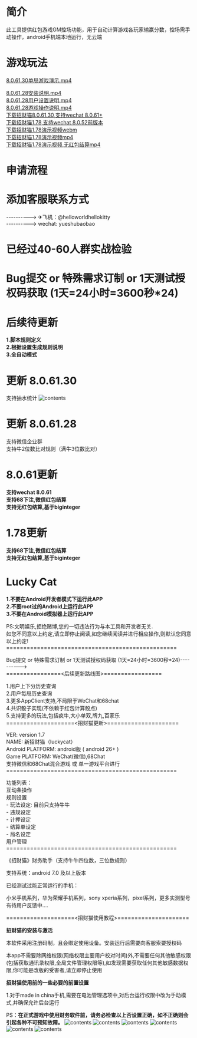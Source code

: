 # 简介
此工具提供红包游戏GM控场功能，用于自动计算游戏各玩家输赢分数，控场需手动操作，android手机端本地运行，无云端
# 游戏玩法
[8.0.61.30单局游戏演示.mp4](./游戏操作说明.mp4)
<br>

[8.0.61.28安装说明.mp4](./安装说明.mp4)
  <br>
  [8.0.61.28用户设置说明.mp4](./用户设置说明.mp4)
  <br>
  [8.0.61.28游戏操作说明.mp4](./游戏操作说明.mp4)
  <br>
 [下载招财猫8.0.61.30,支持wechat 8.0.61+](./8.0.61.30.apk)
 <br>
 [下载招财猫1.78,支持wechat 8.0.52前版本](./1.78.apk)
 <br>
 [下载招财猫1.78演示视频webm](./luckycat2.webm)
 <br>
 [下载招财猫1.78演示视频mp4](./luckycat.mp4)
  <br>
 [下载招财猫1.78演示视频,无红包结算mp4](./nohongbao-luckycat.mp4)

# 申请流程
# 添加客服联系方式
----------> ✈飞机：@helloworldhellokitty<br>
----------> wechat: yueshubaobao<br>

 
# 已经过40-60人群实战检验
# Bug提交 or 特殊需求订制 or 1天测试授权码获取 (1天=24小时=3600秒*24)

# 后续待更新
<b>1.脚本规则定义</b><br>
<b>2.根据设置生成规则说明</b><br>
<b>3.全自动模式</b>

# 更新 8.0.61.30
支持抽水统计
![contents](./screenshots/s.jpg#h20)
# 更新 8.0.61.28
支持微信企业群<br>
支持牛2位数比对规则（满牛3位数比对）<br>
# 8.0.61更新
<b>支持wechat 8.0.61</b><br>
<b>支持68下注,微信红包结算</b><br>
<b>支持无红包结算,基于biginteger</b>

# 1.78更新
<b>支持68下注,微信红包结算</b><br>
<b>支持无红包结算,基于biginteger</b>

# Lucky Cat
<b>1.不要在Android开发者模式下运行此APP</b><br>
<b>2.不要root过的Android上运行此APP</b><br>
<b>3.不要在Android模拟器上运行此APP</b><br>
<p></p>
PS:文明娱乐,拒绝赌博,您的一切违法行为与本工具和开发者无关.<br>
如您不同意以上约定,请立即停止阅读,如您继续阅读并进行相应操作,则默认您同意以上约定!<br>
==================================================<br>
<p></p>
Bug提交 or 特殊需求订制 or 1天测试授权码获取 (1天=24小时=3600秒*24)----------> <br>
================<后续更新路线图>=================<br>
<p></p>
1.用户上下分历史查询<br>
2.用户每局历史查询<br>
3.更多AppClient支持,不局限于WeChat和68chat<br>
4.共识骰子实现(不依赖于红包计算骰点)<br>
5.支持更多的玩法,包括疯牛,大小单双,牌九,百家乐<br>
====================<招财猫更新>=====================
<p></p>
VER: version 1.7<br>
NAME: 新招财猫（luckycat）<br>
Android PLATFORM: android版 ( android 26+ )<br>
Game PLATFORM: WeChat(微信),68Chat<br>
支持微信和68Chat混合游戏 或 单一游戏平台进行
<br>
==================================================
<br><p></p>
功能列表：<br>
互动条操作<br>
规则设置<br>
- 玩法设定: 目前只支持牛牛<br>
- 违规设定<br>
- 计押设定<br>
- 结算单设定<br>
- 局名设定<br>
用户管理<br>
==================================================
<p></p>
《招财猫》财务助手（支持牛牛四位数，三位数规则）

支持系统：android 7.0 及以上版本

已经测试过能正常运行的手机：

小米手机系列，华为荣耀手机系列，sony xperia系列，pixel系列，更多实测型号有待用户反馈中....

====================<招财猫使用教程>=====================

<b>招财猫的安装与激活</b>

本软件采用注册码制，且会绑定使用设备。安装运行后需要向客服索要授权码

本app不需要除网络权限(网络权限主要用户校对时间)外,不需要任何其他敏感权限(包括获取通讯录权限,全局文件管理权限等),如发现需要获取任何其他敏感数据权限,你可能是改版的受害者,请立即停止使用
  
<b>招财猫使用前的一些必要的前置设置</b>

1.对于made in china手机,需要在电池管理选项中,对后台运行权限中改为手动模式,并确保允许后台运行

PS：<b>在正式游戏中使用财务软件前，请务必检查以上否设置正确，如不正确则会引起各种不可预知故障。</b>
![contents](./screenshots/1.png#h50)
![contents](./screenshots/2.png#h50)
![contents](./screenshots/3.png#h50)
![contents](./screenshots/4.png#h50)
![contents](./screenshots/x1.png#h50)
![contents](./screenshots/x2.png#h50)





